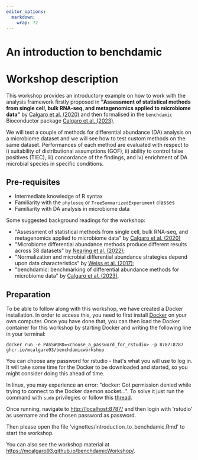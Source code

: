 ```yaml
---
editor_options: 
  markdown: 
    wrap: 72
---
```


# An introduction to benchdamic

# Workshop description

This workshop provides an introductory example on how to work with the
analysis framework firstly proposed in **"Assessment of statistical
methods from single cell, bulk RNA-seq, and metagenomics applied to
microbiome data"** by [Calgaro et al.
(2020)](https://doi.org/10.1186/s13059-020-02104-1) and then formalised
in the `benchdamic` Bioconductor package [Calgaro et al.
(2023)](https://doi.org/10.1093/bioinformatics/btac778).

We will test a couple of methods for differential abundance (DA)
analysis on a microbiome dataset and we will see how to test custom
methods on the same dataset. Performances of each method are evaluated
with respect to i) suitability of distributional assumptions (GOF), ii)
ability to control false positives (TIEC), iii) concordance of the
findings, and iv) enrichment of DA microbial species in specific
conditions.

## Pre-requisites

-   Intermediate knowledge of R syntax
-   Familiarity with the `phyloseq` or `TreeSummarizedExperiment`
    classes
-   Familiarity with DA analysis in microbiome data

Some suggested background readings for the workshop:

-   "Assessment of statistical methods from single cell, bulk RNA-seq,
    and metagenomics applied to microbiome data" by [Calgaro et al.
    (2020)](https://doi.org/10.1186/s13059-020-02104-1)
-   "Microbiome differential abundance methods produce different results
    across 38 datasets" by [Nearing et al.
    (2022)](https://doi.org/10.1038/s41467-022-28034-z);
-   "Normalization and microbial differential abundance strategies
    depend upon data characteristics" by [Weiss et al.
    (2017)](https://doi.org/10.1186/s40168-017-0237-y);
-   "benchdamic: benchmarking of differential abundance methods for
    microbiome data" by [Calgaro et al.
    (2023)](https://doi.org/10.1093/bioinformatics/btac778).

## Preparation

To be able to follow along with this workshop, we have created a Docker
installation. In order to access this, you need to first install
[Docker](https://docs.docker.com/engine/install/) on your own computer.
Once you have done that, you can then load the Docker container for this
workshop by starting Docker and writing the following line in your
terminal:

```         
docker run -e PASSWORD=<choose_a_password_for_rstudio> -p 8787:8787 ghcr.io/mcalgaro93/benchdamicworkshop
```

You can choose any password for rstudio - that's what you will use to
log in. It will take some time for the Docker to be downloaded and
started, so you might consider doing this ahead of time.

In linux, you may experience an error: "docker: Got permission denied
while trying to connect to the Docker daemon socket...". To solve it
just run the command with `sudo` privilegies or follow this
[thread](https://stackoverflow.com/questions/48957195/).

Once running, navigate to <http://localhost:8787/> and then login with
'rstudio' as username and the chosen password as password.

Then please open the file 'vignettes/introduction_to_benchdamic.Rmd' to
start the workshop.

You can also see the workshop material at
<https://mcalgaro93.github.io/benchdamicWorkshop/>.
